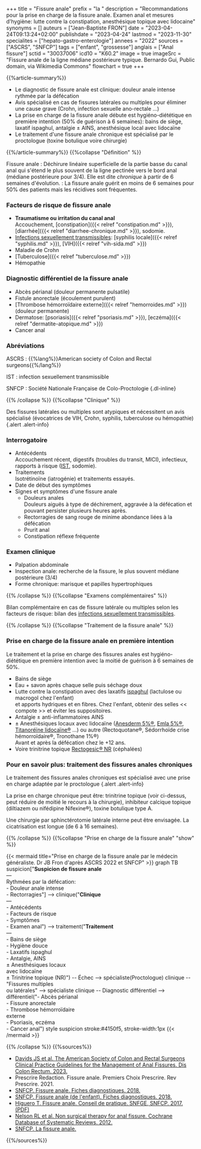 +++
title = "Fissure anale"
prefix = "la "
description = "Recommandations pour la prise en charge de la fissure anale. Examen anal et mesures d'hygiène: lutte contre la constipation, anesthésique topique avec lidocaine"
synonyms = []
auteurs = ["Jean-Baptiste FRON"]
date = "2023-04-24T09:13:24+02:00"
publishdate = "2023-04-24"
lastmod = "2023-11-30"
specialites = ["hepato-gastro-enterologie"]
annees = "2022"
sources = ["ASCRS", "SNFCP"]
tags = ["enfant", "grossesse"]
anglais = ["Anal fissure"]
sctid = "30037006"
icd10 = "K60.2"
image = true
imageSrc = "Fissure anale de la ligne médiane postérieure typique. Bernardo Gui, Public domain, via Wikimedia Commons"
flowchart = true
+++

{{%article-summary%}}

- Le diagnostic de fissure anale est clinique: douleur anale intense rythmée par la défécation
- Avis spécialisé en cas de fissures latérales ou multiples pour éliminer une cause grave (Crohn, infection sexuelle ano-rectale ...)
- La prise en charge de la fissure anale débute est hygiéno-diététique en première intention (50% de guérison à 6 semaines): bains de siège, laxatif ispaghul, antalgie ± AINS, anesthésique local avec lidocaïne
- Le traitement d'une fissure anale chronique est spécialisé par le proctologue (toxine botulique voire chirurgie)

{{%/article-summary%}}
{{%collapse "Définition" %}}

Fissure anale
: Déchirure linéaire superficielle de la partie basse du canal anal qui s'étend le plus souvent de la ligne pectinée vers le bord anal (médiane postérieure pour 3/4). Elle est dite *chronique* à partir de 6 semaines d'évolution.
: La fissure anale guérit en moins de 6 semaines pour 50% des patients mais les récidives sont fréquentes.

### Facteurs de risque de fissure anale

- **Traumatisme ou irritation du canal anal**  
  Accouchement, [constipation]({{< relref "constipation.md" >}}), [diarrhée]({{< relref "diarrhee-chronique.md" >}}), sodomie.
- [Infections sexuellement transmissibles](/tags/ist/): [syphilis locale]({{< relref "syphilis.md" >}}), [VIH]({{< relref "vih-sida.md" >}})
- Maladie de Crohn
- [Tuberculose]({{< relref "tuberculose.md" >}})
- Hémopathie

### Diagnostic différentiel de la fissure anale

- Abcès périanal (douleur permanente pulsatile)
- Fistule anorectale (écoulement purulent)
- [Thrombose hémorroïdaire externe]({{< relref "hemorroides.md" >}}) (douleur permanente)
- Dermatose: [psoriasis]({{< relref "psoriasis.md" >}}), [eczéma]({{< relref "dermatite-atopique.md" >}})
- Cancer anal

### Abréviations

ASCRS
: {{%lang%}}American society of Colon and Rectal surgeons{{%/lang%}}

IST
: infection sexuellement transmissible

SNFCP
: Société Nationale Française de Colo-Proctologie
{.dl-inline}

{{% /collapse %}}
{{%collapse "Clinique" %}}

Des fissures latérales ou multiples sont atypiques et nécessitent un avis spécialisé (évocatrices de VIH, Crohn, syphilis, tuberculose ou hémopathie)
{.alert .alert-info}

### Interrogatoire

- Antécédents  
  Accouchement récent, digestifs (troubles du transit, MICI), infectieux, rapports à risque ([IST](/tags/ist/), sodomie).
- Traitements  
  Isotrétinoïne (iatrogénie) et traitements essayés.
- Date de début des symptômes
- Signes et symptômes d'une fissure anale
  - Douleurs anales  
    Douleurs aiguës à type de déchirement, aggravée à la défécation et pouvant persister plusieurs heures après.
  - Rectorragies de sang rouge de minime abondance liées à la défécation
  - Prurit anal
  - Constipation réflexe fréquente

### Examen clinique

- Palpation abdominale
- Inspection anale: recherche de la fissure, le plus souvent médiane postérieure (3/4)
- Forme chronique: marisque et papilles hypertrophiques

{{% /collapse %}}
{{%collapse "Examens complémentaires" %}}

Bilan complémentaire en cas de fissure latérale ou multiples selon les facteurs de risque: bilan des [infections sexuellement transmissibles](/tags/ist/).

{{% /collapse %}}
{{%collapse "Traitement de la fissure anale" %}}

### Prise en charge de la fissure anale en première intention

Le traitement et la prise en charge des fissures anales est hygiéno-diététique en première intention avec la moitié de guérison à 6 semaines de 50%.

- Bains de siège
- Eau + savon après chaque selle puis séchage doux
- Lutte contre la constipation avec des laxatifs [ispaghul](https://base-donnees-publique.medicaments.gouv.fr/affichageDoc.php?specid=67437758&typedoc=R) (lactulose ou macrogol chez l'enfant)  
  et apports hydriques et en fibres. Chez l'enfant, obtenir des selles << compote >> et éviter les suppositoires.
- Antalgie ± anti-inflammatoires AINS
- ± Anesthésiques locaux avec lidocaïne ([Anesderm 5%®](https://base-donnees-publique.medicaments.gouv.fr/affichageDoc.php?specid=63794766&typedoc=R), [Emla 5%®](https://base-donnees-publique.medicaments.gouv.fr/affichageDoc.php?specid=63396602&typedoc=R), [Titanoréïne lidocaïne®](https://base-donnees-publique.medicaments.gouv.fr/affichageDoc.php?specid=61165034&typedoc=R) ...) ou autre (Rectoquotane®, Sédorrhoïde crise hémorroïdaire®, Tronothane 1%®)  
  Avant et après la défécation chez le +12 ans.
- Voire trinitrine topique [Rectogesic® NR](https://base-donnees-publique.medicaments.gouv.fr/affichageDoc.php?specid=65328888&typedoc=R) (céphalées)

### Pour en savoir plus: traitement des fissures anales chroniques

Le traitement des fissures anales chroniques est spécialisé avec une prise en charge adaptée par le proctologue
{.alert .alert-info}

La prise en charge chronique peut être: trinitrine topique (voir ci-dessus, peut réduire de moitié le recours à la chirurgie), inhibiteur calcique topique (diltiazem ou nifédipine Nifexine®), toxine botulique type A.

Une chirurgie par sphinctérotomie latérale interne peut être envisagée. La cicatrisation est longue (de 6 à 16 semaines).

{{% /collapse %}}
{{%collapse "Prise en charge de la fissure anale" "show" %}}

{{< mermaid title="Prise en charge de la fissure anale par le médecin généraliste. Dr JB Fron d'après ASCRS 2022 et SNFCP" >}}
graph TB
  suspicion["<b>Suspicion de fissure anale</b><br>—<br>Rythmées par la défécation:<br>- Douleur anale intense<br>- Rectorragies"] --> clinique("<b>Clinique</b><br>—<br>- Antécédents<br>- Facteurs de risque<br>- Symptômes<br>- Examen anal") --> traitement("<b>Traitement</b><br>—<br>- Bains de siège<br>- Hygiène douce<br>- Laxatifs ispaghul<br>- Antalgie, AINS<br>± Anesthésiques locaux<br>avec lidocaïne<br>± Trinitrine topique (NR)") -- Échec --> spécialiste(Proctologue)
    clinique -- "Fissures multiples<br>ou latérales" --> spécialiste
    clinique -- Diagnostic différentiel --> différentiel("- Abcès périanal<br>- Fissure anorectale<br>- Thrombose hémorroïdaire<br>externe<br>- Psoriasis, eczéma<br>- Cancer anal")
  style suspicion stroke:#4150f5, stroke-width:1px
{{< /mermaid >}}

{{% /collapse %}}
{{%sources%}}

- [Davids JS et al. The American Society of Colon and Rectal Surgeons Clinical Practice Guidelines for the Management of Anal Fissures. Dis Colon Rectum. 2023.](https://journals.lww.com/dcrjournal/Fulltext/2023/02000/The_American_Society_of_Colon_and_Rectal_Surgeons.8.aspx)
- Prescrire Redaction. Fissure anale. Premiers Choix Prescrire. Rev Prescrire. 2021.
- [SNFCP. Fissure anale. Fiches diagnostiques. 2018.](https://www.snfcp.org/actualites/fiche-diag_fissure-anale/)
- [SNFCP. Fissure anale (de l'enfant). Fiches diagnostiques. 2018.](https://www.snfcp.org/fiches-diagnostiques-2/pathologies-proctologiques-de-lenfant/fiche-diag_principales-pathologies-proctologiques-de-lenfant-fissure-anale/)
- [Higuero T. Fissure anale. Conseil de pratique. SNFGE, SNFCP. 2017. (PDF)](https://www.snfge.org/download/file/fid/4852)
- [Nelson RL et al. Non surgical therapy for anal fissure. Cochrane Database of Systematic Reviews. 2012.](https://www.cochrane.org/CD003431/COLOCA_non-surgical-therapy-for-anal-fissure.)
- [SNFCP. La fissure anale.](https://www.snfcp.org/informations-maladies/fissure-anale/la-fissure-anale/)

{{%/sources%}}
